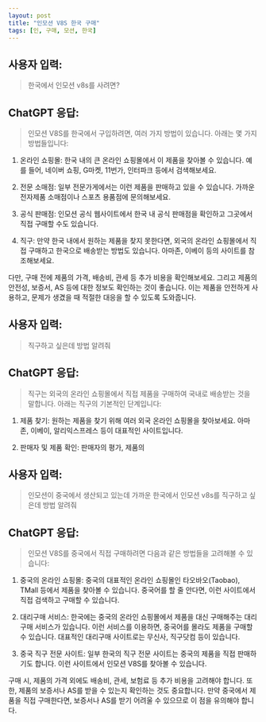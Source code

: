 ```yaml
---
layout: post
title: "인모션 V8S 한국 구매"
tags: [인, 구매, 모션, 한국]
---
```


## 사용자 입력:
> 한국에서 인모션 v8s를 사려면?

## ChatGPT 응답:
> 인모션 V8S를 한국에서 구입하려면, 여러 가지 방법이 있습니다. 아래는 몇 가지 방법들입니다:

1. 온라인 쇼핑몰: 한국 내의 큰 온라인 쇼핑몰에서 이 제품을 찾아볼 수 있습니다. 예를 들어, 네이버 쇼핑, G마켓, 11번가, 인터파크 등에서 검색해보세요.

2. 전문 소매점: 일부 전문가게에서는 이런 제품을 판매하고 있을 수 있습니다. 가까운 전자제품 소매점이나 스포츠 용품점에 문의해보세요.

3. 공식 판매점: 인모션 공식 웹사이트에서 한국 내 공식 판매점을 확인하고 그곳에서 직접 구매할 수도 있습니다.

4. 직구: 만약 한국 내에서 원하는 제품을 찾지 못한다면, 외국의 온라인 쇼핑몰에서 직접 구매하고 한국으로 배송받는 방법도 있습니다. 아마존, 이베이 등의 사이트를 참조해보세요.

다만, 구매 전에 제품의 가격, 배송비, 관세 등 추가 비용을 확인해보세요. 그리고 제품의 안전성, 보증서, AS 등에 대한 정보도 확인하는 것이 좋습니다. 이는 제품을 안전하게 사용하고, 문제가 생겼을 때 적절한 대응을 할 수 있도록 도와줍니다.


## 사용자 입력:
> 직구하고 싶은데 방법 알려줘

## ChatGPT 응답:
> 직구는 외국의 온라인 쇼핑몰에서 직접 제품을 구매하여 국내로 배송받는 것을 말합니다. 아래는 직구의 기본적인 단계입니다:

1. 제품 찾기: 원하는 제품을 찾기 위해 여러 외국 온라인 쇼핑몰을 찾아보세요. 아마존, 이베이, 알리익스프레스 등이 대표적인 사이트입니다.

2. 판매자 및 제품 확인: 판매자의 평가, 제품의

## 사용자 입력:
> 인모션이 중국에서 생산되고 있는데 가까운 한국에서 인모션 v8s를 직구하고 싶은데 방법 알려줘

## ChatGPT 응답:
> 인모션 V8S를 중국에서 직접 구매하려면 다음과 같은 방법들을 고려해볼 수 있습니다:

1. 중국의 온라인 쇼핑몰: 중국의 대표적인 온라인 쇼핑몰인 타오바오(Taobao), TMall 등에서 제품을 찾아볼 수 있습니다. 중국어를 할 줄 안다면, 이런 사이트에서 직접 검색하고 구매할 수 있습니다. 

2. 대리구매 서비스: 한국에는 중국의 온라인 쇼핑몰에서 제품을 대신 구매해주는 대리구매 서비스가 있습니다. 이런 서비스를 이용하면, 중국어를 몰라도 제품을 구매할 수 있습니다. 대표적인 대리구매 사이트로는 무신사, 직구닷컴 등이 있습니다.

3. 중국 직구 전문 사이트: 일부 한국의 직구 전문 사이트는 중국의 제품을 직접 판매하기도 합니다. 이런 사이트에서 인모션 V8S를 찾아볼 수 있습니다.

구매 시, 제품의 가격 외에도 배송비, 관세, 보험료 등 추가 비용을 고려해야 합니다. 또한, 제품의 보증서나 AS를 받을 수 있는지 확인하는 것도 중요합니다. 만약 중국에서 제품을 직접 구매한다면, 보증서나 AS를 받기 어려울 수 있으므로 이 점을 유의해야 합니다.

